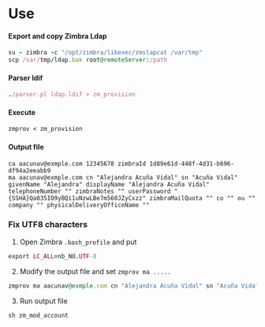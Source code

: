 # Use

#### Export and copy Zimbra Ldap


```ruby
su - zimbra -c "/opt/zimbra/libexec/zmslapcat /var/tmp"
scp /var/tmp/ldap.bak root@remoteServer:/path
```


#### Parser ldif 

```ruby
./parser.pl ldap.ldif > zm_provision
```

#### Execute

```ruby
zmprov < zm_provision

```

#### Output file

```
ca aacunav@exmple.com 12345678 zimbraId 1d89e61d-448f-4d31-b696-df94a2eeabb9
ma aacunav@exmple.com cn "Alejandra Acuña Vidal" sn "Acuña Vidal" givenName "Alejandra" displayName "Alejandra Acuña Vidal" telephoneNumber "" zimbraNotes "" userPassword "{SSHA}Qa035IO9yBQi1uNzwLBe7m560JZyCxzz" zimbraMailQuota "" co "" ou "" company "" physicalDeliveryOfficeName ""
```

### Fix UTF8 characters

1. Open Zimbra `.bash_profile` and put 

```ruby
export LC_ALL=nb_NO.UTF-8
```

2. Modify the output file and set `zmprov ma .....`

```ruby
zmprov ma aacunav@exmple.com cn "Alejandra Acuña Vidal" sn "Acuña Vidal" givenName "Alejandra" displayName "Alejandra Acuña Vidal" 
```

3. Run output file

```ruby
sh zm_mod_account
```

